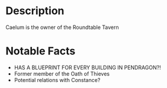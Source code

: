 # Description
Caelum is the owner of the Roundtable Tavern


# Notable Facts
- HAS A BLUEPRINT FOR EVERY BUILDING IN PENDRAGON?!
- Former member of the Oath of Thieves  
- Potential relations with Constance?